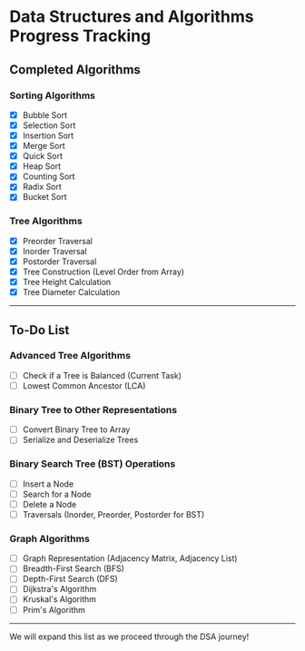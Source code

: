 # Data Structures and Algorithms Progress Tracking

## **Completed Algorithms**

### **Sorting Algorithms**
- [x] Bubble Sort
- [x] Selection Sort
- [x] Insertion Sort
- [x] Merge Sort
- [x] Quick Sort
- [x] Heap Sort
- [x] Counting Sort
- [x] Radix Sort
- [x] Bucket Sort

### **Tree Algorithms**
- [x] Preorder Traversal
- [x] Inorder Traversal
- [x] Postorder Traversal
- [x] Tree Construction (Level Order from Array)
- [x] Tree Height Calculation
- [x] Tree Diameter Calculation

---

## **To-Do List**

### **Advanced Tree Algorithms**
- [ ] Check if a Tree is Balanced (Current Task)
- [ ] Lowest Common Ancestor (LCA)

### **Binary Tree to Other Representations**
- [ ] Convert Binary Tree to Array
- [ ] Serialize and Deserialize Trees

### **Binary Search Tree (BST) Operations**
- [ ] Insert a Node
- [ ] Search for a Node
- [ ] Delete a Node
- [ ] Traversals (Inorder, Preorder, Postorder for BST)

### **Graph Algorithms**
- [ ] Graph Representation (Adjacency Matrix, Adjacency List)
- [ ] Breadth-First Search (BFS)
- [ ] Depth-First Search (DFS)
- [ ] Dijkstra's Algorithm
- [ ] Kruskal's Algorithm
- [ ] Prim's Algorithm

---

We will expand this list as we proceed through the DSA journey!